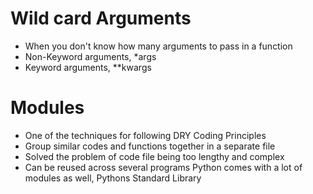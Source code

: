 # Wild card Arguments
- When you don't know how many arguments to pass in a function
- Non-Keyword arguments, *args
- Keyword arguments, **kwargs

# Modules
- One of the techniques for following DRY Coding Principles
- Group similar codes and functions together in a separate file
- Solved the problem of code file being too lengthy and complex
- Can be reused across several programs
Python comes with a lot of modules as well, Pythons Standard Library
